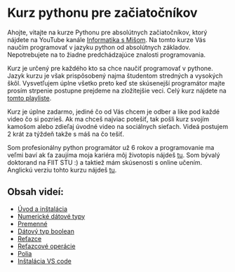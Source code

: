 # Kurz pythonu pre začiatočníkov
Ahojte, vitajte na kurze Pythonu pre absolútnych začiatočníkov, ktorý nájdete na YouTube kanále [Informatika s Mišom](https://www.youtube.com/channel/UChfHPD-cztBLoI-DJyRoSDQ). Na tomto kurze Vás naučím programovať v jazyku python od absolútnych základov. Nepotrebujete na to žiadne predchádzajúce znalosti programovania.

Kurz je určený pre každého kto sa chce naučiť programovať v pythone. Jazyk kurzu je však prispôsobený najma študentom stredných a vysokých škôl. Vysvetľujem úplne všetko preto keď ste skúsenejší programátor majte prosím strpenie postupne prejdeme na zložitejšie veci. Celý kurz nájdete na [tomto playliste](https://www.youtube.com/playlist?list=PLNAMH_0HgWT9kaV-i51FxrsPO9r1YZqxk). 

Kurz je úplne zadarmo, jediné čo od Vás chcem je odber a like pod každé video čo si pozrieš. Ak ma chceš najviac potešiť, tak pošli kurz svojím kamošom alebo zdieľaj úvodné video na sociálnych sieťach. Videá postujem 2 krát za týždeň takže s máš na čo tešiť. 

Som profesionálny python programátor už 6 rokov a programovanie ma veľmi baví ak ťa zaujíma moja kariéra môj životopis nájdeš [tu](https://www.linkedin.com/in/michal-hucko-6233aa106/). Som bývalý doktorand na FIIT STU :) a taktiež mám skúsenosti s online učením. Anglickú verziu tohto kurzu nájdeš [tu](https://skl.sh/37Q1h57).

## Obsah videí:
- [Úvod a inštalácia](https://youtu.be/hjYF_WRrreQ)
- [Numerické dátové typy](https://youtu.be/U3Px6MDEm5I)
- [Premenné](https://youtu.be/iO-G70z1iqE)
- [Dátový typ boolean](https://youtu.be/JWLHUK16WTI)
- [Reťazce](https://youtu.be/MMxxnj5aP8Y)
- [Reťazcové operácie](https://youtu.be/pUyZLSJHxZc)
- [Polia](https://youtu.be/rEhB9esEu3U)
- [Inštalácia VS code](https://youtu.be/deLvhbagt5U)